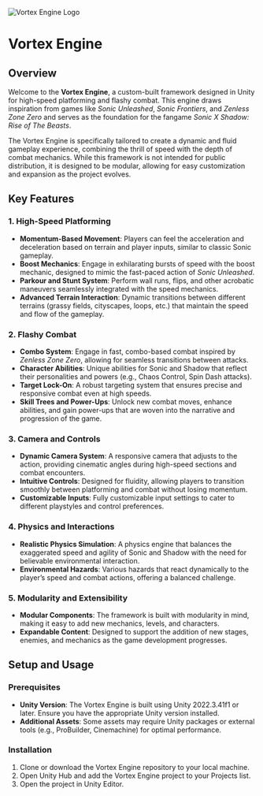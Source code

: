 ![Vortex Engine Logo](https://github.com/user-attachments/assets/dc5df27c-acaf-4728-915a-a9414671f535)

# Vortex Engine

## Overview

Welcome to the **Vortex Engine**, a custom-built framework designed in Unity for high-speed platforming and flashy combat. This engine draws inspiration from games like *Sonic Unleashed*, *Sonic Frontiers*, and *Zenless Zone Zero* and serves as the foundation for the fangame *Sonic X Shadow: Rise of The Beasts*.

The Vortex Engine is specifically tailored to create a dynamic and fluid gameplay experience, combining the thrill of speed with the depth of combat mechanics. While this framework is not intended for public distribution, it is designed to be modular, allowing for easy customization and expansion as the project evolves.

## Key Features

### 1. **High-Speed Platforming**
- **Momentum-Based Movement**: Players can feel the acceleration and deceleration based on terrain and player inputs, similar to classic Sonic gameplay.
- **Boost Mechanics**: Engage in exhilarating bursts of speed with the boost mechanic, designed to mimic the fast-paced action of *Sonic Unleashed*.
- **Parkour and Stunt System**: Perform wall runs, flips, and other acrobatic maneuvers seamlessly integrated with the speed mechanics.
- **Advanced Terrain Interaction**: Dynamic transitions between different terrains (grassy fields, cityscapes, loops, etc.) that maintain the speed and flow of the gameplay.

### 2. **Flashy Combat**
- **Combo System**: Engage in fast, combo-based combat inspired by *Zenless Zone Zero*, allowing for seamless transitions between attacks.
- **Character Abilities**: Unique abilities for Sonic and Shadow that reflect their personalities and powers (e.g., Chaos Control, Spin Dash attacks).
- **Target Lock-On**: A robust targeting system that ensures precise and responsive combat even at high speeds.
- **Skill Trees and Power-Ups**: Unlock new combat moves, enhance abilities, and gain power-ups that are woven into the narrative and progression of the game.

### 3. **Camera and Controls**
- **Dynamic Camera System**: A responsive camera that adjusts to the action, providing cinematic angles during high-speed sections and combat encounters.
- **Intuitive Controls**: Designed for fluidity, allowing players to transition smoothly between platforming and combat without losing momentum.
- **Customizable Inputs**: Fully customizable input settings to cater to different playstyles and control preferences.

### 4. **Physics and Interactions**
- **Realistic Physics Simulation**: A physics engine that balances the exaggerated speed and agility of Sonic and Shadow with the need for believable environmental interaction.
- **Environmental Hazards**: Various hazards that react dynamically to the player’s speed and combat actions, offering a balanced challenge.

### 5. **Modularity and Extensibility**
- **Modular Components**: The framework is built with modularity in mind, making it easy to add new mechanics, levels, and characters.
- **Expandable Content**: Designed to support the addition of new stages, enemies, and mechanics as the game development progresses.

## Setup and Usage

### Prerequisites
- **Unity Version**: The Vortex Engine is built using Unity 2022.3.41f1 or later. Ensure you have the appropriate Unity version installed.
- **Additional Assets**: Some assets may require Unity packages or external tools (e.g., ProBuilder, Cinemachine) for optimal performance.

### Installation
1. Clone or download the Vortex Engine repository to your local machine.
2. Open Unity Hub and add the Vortex Engine project to your Projects list.
3. Open the project in Unity Editor.
